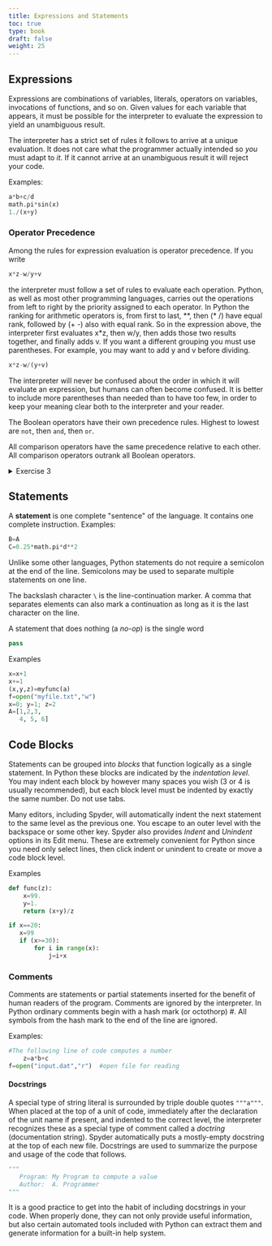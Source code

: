 ```yaml
---
title: Expressions and Statements
toc: true
type: book
draft: false
weight: 25
---
```


## Expressions 

Expressions are combinations of variables, literals, operators on variables, invocations of functions, and so on.  Given values for each variable that appears, it must be possible for the interpreter to evaluate the expression to yield an unambiguous result.

The interpreter has a strict set of rules it follows to arrive at a unique evaluation.  It does not care what the programmer actually intended so _you_ must adapt to _it_.  If it cannot arrive at an unambiguous result it will reject your code.

Examples:
```python
a*b+c/d
math.pi*sin(x)
1./(x+y)
```

### Operator Precedence

Among the rules for expression evaluation is operator precedence.  If you write
```python
x*z-w/y+v
```
the interpreter must follow a set of rules to evaluate each operation.  Python, as well as most other programming languages, carries out the operations from left to right by the priority assigned to each operator.  In Python the ranking for arithmetic operators is, from first to last, \*\*, then (\* /) have equal rank, followed by (+ -) also with equal rank.  So in the expression above, the interpreter first evaluates x\*z, then w/y, then adds those two results together, and finally adds v.  If you want a different grouping you must use parentheses. For example, you may want to add y and v before dividing.
```python
x*z-w/(y+v)
```

The interpreter will never be confused about the order in which it will evaluate an expression, but humans can often become confused.  It is better to include more parentheses than needed than to have too few, in order to keep your meaning clear both to the interpreter and your reader.

The Boolean operators have their own precedence rules. Highest to lowest are `not`, then `and`, then `or`.

All comparison operators have the same precedence relative to each other.  All comparison operators outrank all Boolean operators.

<details>
<summary>Exercise 3</summary>
Examine the results of the following:

{{< code-snippet >}}
a=11.; b=9.; c=45. n=3
print(a > b)
print(a < b and c==n)
print(a < b or c==n)
print(a > b or c==n and a < b)
print((a > b or c==n) and a < b)
is_greater=a > b
print(is_greater,type(is_greater))
{{< /code-snippet >}}

</details>

## Statements

A __statement__ is one complete "sentence" of the language.  It contains one complete instruction.  Examples:
```python
B=A
C=0.25*math.pi*d**2
```

Unlike some other languages, Python statements do not require a semicolon at the end of the line.  Semicolons may be used to separate multiple statements on one line.

The backslash character `\` is the line-continuation marker.  A comma that separates elements can also mark a continuation as long as it is the last character on the line.

A statement that does nothing (a _no-op_) is the single word

```python
pass
```

Examples
```python
x=x+1
x+=1
(x,y,z)=myfunc(a)
f=open("myfile.txt","w")
x=0; y=1; z=2
A=[1,2,3,
   4, 5, 6]
```

## Code Blocks

Statements can be grouped into _blocks_ that function logically as a single statement.  In Python these blocks are indicated by the _indentation level_. You may indent each block by however many spaces you wish (3 or 4 is usually recommended), but each block level must be indented by exactly the same number.  Do not use tabs.

Many editors, including Spyder, will automatically indent the next statement to the same level as the previous one.  You escape to an outer level with the backspace or some other key.  Spyder also provides _Indent_ and _Unindent_ options in its Edit menu.  These are extremely convenient for Python since you need only select lines, then click indent or unindent to create or move a code block level.

Examples

```python
def func(z):
    x=99.
    y=1.
    return (x+y)/z

if x==20:
   x=99
   if (x>=30):
       for i in range(x):
           j=i+x
```

### Comments

Comments are statements or partial statements inserted for the benefit of human readers of the program.  Comments are ignored by the interpreter.  In Python ordinary comments begin with a hash mark (or octothorp) #.  All symbols from the hash mark to the end of the line are ignored.

Examples:
```python
#The following line of code computes a number
    z=a*b+c
f=open("input.dat","r")  #open file for reading
```

#### Docstrings

A special type of string literal is surrounded by triple double quotes `"""a"""`. When placed at the top of a unit of code, immediately after the declaration of the unit name if present, and indented to the correct level, the interpreter recognizes these as a special type of comment called a _doctring_ (documentation string).  Spyder automatically puts a mostly-empty docstring at the top of each new file.  Docstrings are used to summarize the purpose and usage of the code that follows.
```python
"""
   Program: My Program to compute a value
   Author:  A. Programmer
"""
```

It is a good practice to get into the habit of including docstrings in your code.  When properly done, they can not only provide useful information, but also certain automated tools included with Python can extract them and generate information for a built-in help system.
